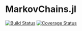 # MarkovChains.jl

[![Build Status](https://travis-ci.org/wangnangg/MarkovChains.jl.svg?branch=master)](https://travis-ci.org/wangnangg/MarkovChains.jl)
[![Coverage Status](https://coveralls.io/repos/github/wangnangg/MarkovChains.jl/badge.svg?branch=master)](https://coveralls.io/github/wangnangg/MarkovChains.jl?branch=master)
